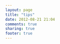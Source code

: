 ```yaml
---
layout: page
title: "tips"
date: 2012-08-21 21:04
comments: true
sharing: true
footer: true
---
```

